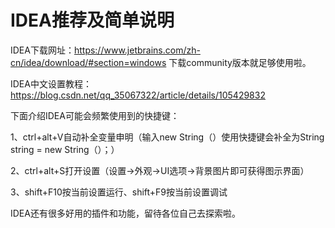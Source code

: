 # IDEA推荐及简单说明

IDEA下载网址：https://www.jetbrains.com/zh-cn/idea/download/#section=windows  下载community版本就足够使用啦。

IDEA中文设置教程：https://blog.csdn.net/qq_35067322/article/details/105429832

下面介绍IDEA可能会频繁使用到的快捷键：

1、ctrl+alt+V自动补全变量申明（输入new String（）使用快捷键会补全为String string = new String（）；）

2、ctrl+alt+S打开设置（设置->外观->UI选项->背景图片即可获得图示界面）

3、shift+F10按当前设置运行、shift+F9按当前设置调试

IDEA还有很多好用的插件和功能，留待各位自己去探索啦。
